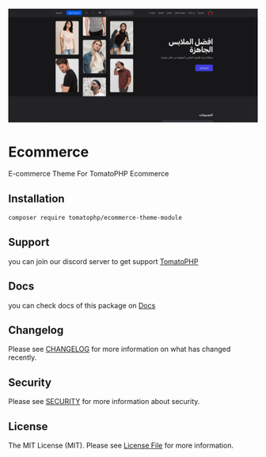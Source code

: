 ![Screenshot](https://github.com/tomatophp/EcommerceTheme/blob/master/art/screenshot.png)

# Ecommerce

E-commerce Theme For TomatoPHP Ecommerce

## Installation

```bash
composer require tomatophp/ecommerce-theme-module
```

## Support

you can join our discord server to get support [TomatoPHP](https://discord.gg/Xqmt35Uh)

## Docs

you can check docs of this package on [Docs](https://docs.tomatophp.com/plugins/tomato-themes)

## Changelog

Please see [CHANGELOG](CHANGELOG.md) for more information on what has changed recently.

## Security

Please see [SECURITY](SECURITY.md) for more information about security.

## License

The MIT License (MIT). Please see [License File](LICENSE.md) for more information.

